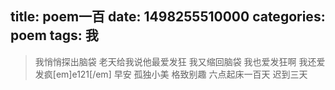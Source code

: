 title: poem一百
date: 1498255510000
categories: poem
tags: 我
---
> 我悄悄探出脑袋
老天给我说他最爱发狂
我又缩回脑袋
我也爱发狂啊
我还爱发疯[em]e121[/em]
早安
孤独小美
格致别趣
六点起床一百天 迟到三天